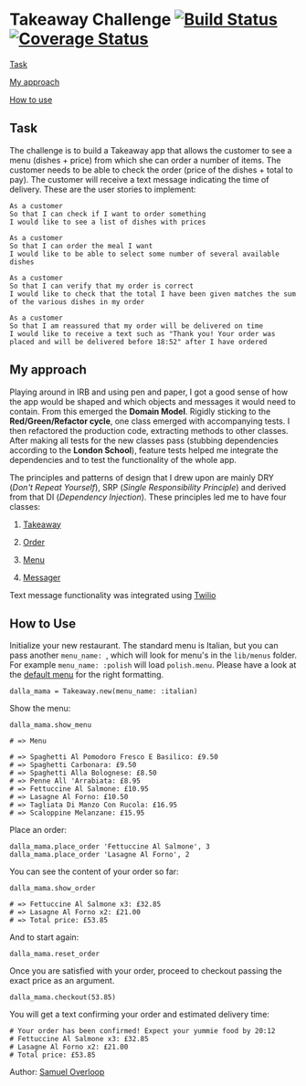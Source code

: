 Takeaway Challenge [![Build Status](https://travis-ci.org/samover/takeaway-challenge.svg?branch=master)](https://travis-ci.org/samover/takeaway-challenge) [![Coverage Status](https://coveralls.io/repos/samover/takeaway-challenge/badge.svg?branch=master&service=github)](https://coveralls.io/github/samover/takeaway-challenge?branch=master)
==================

[Task](#task)

[My approach](#my-approach)

[How to use](#how-to-use)

Task
----
The challenge is to build a Takeaway app that allows the customer to see a menu (dishes + price) from which she can order a number of items. The customer needs to be able to check the order (price of the dishes + total to pay). The customer will receive a text message indicating the time of delivery. These are the user stories to implement:

```
As a customer
So that I can check if I want to order something
I would like to see a list of dishes with prices

As a customer
So that I can order the meal I want
I would like to be able to select some number of several available dishes

As a customer
So that I can verify that my order is correct
I would like to check that the total I have been given matches the sum of the various dishes in my order

As a customer
So that I am reassured that my order will be delivered on time
I would like to receive a text such as "Thank you! Your order was placed and will be delivered before 18:52" after I have ordered
```

My approach
-----------
Playing around in IRB and using pen and paper, I got a good sense of how the app would be shaped and which objects and messages it would need to contain. From this emerged the **Domain Model**. Rigidly sticking to the **Red/Green/Refactor cycle**, one class emerged with accompanying tests. I then refactored the production code, extracting methods to other classes. After making all tests for the new classes pass (stubbing dependencies according to the **London School**), feature tests helped me integrate the dependencies and to test the functionality of the whole app.

The principles and patterns of design that I drew upon are mainly DRY (*Don't Repeat Yourself*), SRP (*Single Responsibility Principle*) and derived from that DI (*Dependency Injection*). These principles led me to have four classes:

1. [Takeaway](https://github.com/samover/takeaway-challenge/blob/master/lib/takeaway.rb)

2. [Order](https://github.com/samover/takeaway-challenge/blob/master/lib/order.rb)

3. [Menu](https://github.com/samover/takeaway-challenge/blob/master/lib/menu.rb)

4. [Messager](https://github.com/samover/takeaway-challenge/blob/master/lib/messager.rb)

Text message functionality was integrated using [Twilio](https://github.com/twilio/twilio-ruby)

How to Use
----------

Initialize your new restaurant. The standard menu is Italian, but you can pass another `menu_name: `, which will look for menu's in the `lib/menus` folder. For example `menu_name: :polish` will load `polish.menu`. Please have a look at the [default menu](https://github.com/samover/takeaway-challenge/blob/master/lib/menus/italian.menu) for the right formatting.

```
dalla_mama = Takeaway.new(menu_name: :italian)
```

Show the menu:

```
dalla_mama.show_menu

# => Menu

# => Spaghetti Al Pomodoro Fresco E Basilico: £9.50
# => Spaghetti Carbonara: £9.50
# => Spaghetti Alla Bolognese: £8.50
# => Penne All 'Arrabiata: £8.95
# => Fettuccine Al Salmone: £10.95
# => Lasagne Al Forno: £10.50
# => Tagliata Di Manzo Con Rucola: £16.95
# => Scaloppine Melanzane: £15.95
```

Place an order:

```
dalla_mama.place_order 'Fettuccine Al Salmone', 3
dalla_mama.place_order 'Lasagne Al Forno', 2
```

You can see the content of your order so far:
```
dalla_mama.show_order

# => Fettuccine Al Salmone x3: £32.85
# => Lasagne Al Forno x2: £21.00
# => Total price: £53.85
```

And to start again:
```
dalla_mama.reset_order
```

Once you are satisfied with your order, proceed to checkout passing the exact price as an argument.
```
dalla_mama.checkout(53.85)
````

You will get a text confirming your order and estimated delivery time:
```
# Your order has been confirmed! Expect your yummie food by 20:12
# Fettuccine Al Salmone x3: £32.85
# Lasagne Al Forno x2: £21.00
# Total price: £53.85
```

Author: [Samuel Overloop](https://github.com/samover)

